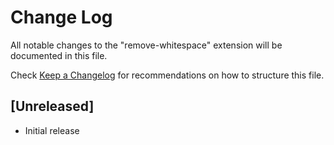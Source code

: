 # Change Log

All notable changes to the "remove-whitespace" extension will be documented in this file.

Check [Keep a Changelog](http://keepachangelog.com/) for recommendations on how to structure this file.

## [Unreleased]

- Initial release